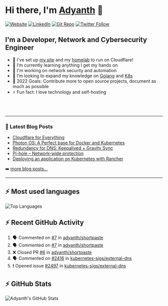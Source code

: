 # Hi there, I'm [Adyanth][website] 👋

[![Website](https://img.shields.io/website?label=adyanth.dev&style=for-the-badge&url=https%3A%2F%2Fadyanth.dev)](https://adyanth.dev)
[![LinkedIn](https://img.shields.io/badge/LinkedIn-adyanth--h-blue?style=for-the-badge)](https://www.linkedin.com/in/adyanth-h/)
[![Git Repo](https://img.shields.io/badge/Git%20Repo-git.adyanth.site-green?style=for-the-badge)](https://git.adyanth.site/adyanth)
[![Twitter Follow](https://img.shields.io/twitter/follow/Adyanth_H?color=1DA1F2&logo=twitter&style=for-the-badge)](https://twitter.com/intent/follow?original_referer=https%3A%2F%2Fgithub.com%2FAdyanth_H&screen_name=Adyanth_H)

## I'm a Developer, Network and Cybersecurity Engineer

- 🔭 I've set up [my site][website] and my [homelab](https://adyanth.site/series/homelab/) to run on Cloudflare!
- 🌱 I’m currently learning anything I get my hands on
- 🏢 I'm working on network security and automation
- 👯 I’m looking to expand my knowledge on [Golang](https://adyanth.site/tags/golang/) and [K8s](https://adyanth.site/tags/k8s/)
- 🥅 2022 Goals: Contribute more to open source projects, document as much as possible
- ⚡ Fun fact: I love technology and self-hosting

<!-- ### Languages and Tools -->

<br />
<br />

---

### 📕 Latest Blog Posts

<!-- BLOG-POST-LIST:START -->
- [Cloudflare for Everything](https://adyanth.site/posts/cloudflare-for-everything/)
- [Photon OS: A Perfect base for Docker and Kubernetes](https://adyanth.site/posts/photon-os/)
- [Redundancy for DNS: Keepalived + Gravity Sync](https://adyanth.site/posts/redundancy-keepalived-gravitysync/)
- [Pi-hole – Network-wide protection](https://adyanth.site/posts/pi-hole/)
- [Deploying an application on Kubernetes with Rancher](https://adyanth.site/posts/deploying-an-app-on-rancher-kubernetes/)
<!-- BLOG-POST-LIST:END -->

➡️ [more blog posts...](https://adyanth.dev/archives/)

---

## :zap: Most used languages

![Top Languages](https://github-readme-stats.vercel.app/api/top-langs/?username=adyanth&hide=javascript&count_private=true&theme=dark)

## :zap: Recent GitHub Activity
  
<!--START_SECTION:activity-->
1. 🗣 Commented on [#7](https://github.com/adyanth/shortpaste/issues/7) in [adyanth/shortpaste](https://github.com/adyanth/shortpaste)
2. 🗣 Commented on [#7](https://github.com/adyanth/shortpaste/issues/7) in [adyanth/shortpaste](https://github.com/adyanth/shortpaste)
3. ❌ Closed PR [#6](https://github.com/adyanth/shortpaste/pull/6) in [adyanth/shortpaste](https://github.com/adyanth/shortpaste)
4. 🗣 Commented on [#2416](https://github.com/kubernetes-sigs/external-dns/issues/2416) in [kubernetes-sigs/external-dns](https://github.com/kubernetes-sigs/external-dns)
5. ❗️ Opened issue [#2497](https://github.com/kubernetes-sigs/external-dns/issues/2497) in [kubernetes-sigs/external-dns](https://github.com/kubernetes-sigs/external-dns)
<!--END_SECTION:activity-->

</details>

## :zap: GitHub Stats

![Adyanth's GitHub Stats](https://github-readme-stats.vercel.app/api?username=adyanth&show_icons=true&hide_border=true&count_private=true&theme=dark)

[website]: https://adyanth.dev/
[twitter]: https://twitter.com/Adyanth_H
[linkedin]: https://linkedin.com/in/adyanth-h/
